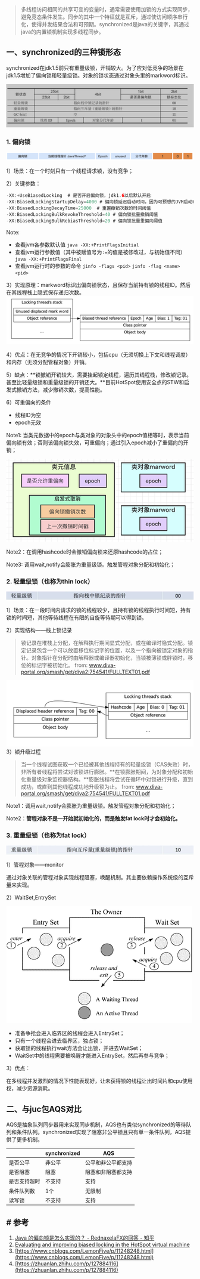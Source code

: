<!-- date: 2020.08.16 00:15 -->

> 多线程访问相同的共享可变的变量时，通常需要使用加锁的方式实现同步，避免竞态条件发生。同步的其中一个特征就是互斥，通过使访问顺序串行化，使得并发结果合法和可预期。synchronized是java的关键字，其通过java的内置锁机制实现多线程同步。

## 一、synchronized的三种锁形态

synchronized在jdk1.5前只有重量级锁，开销较大。为了应对低竞争的场景在jdk1.5增加了偏向锁和轻量级锁。对象的锁状态通过对象头里的markword标识。

<img src="pic/1240-20210115024649762.png" title="" alt="mark word" data-align="center">

### 1. 偏向锁

<img src="pic/image-20220319182134291.png" title="" alt="image-20220319182134291" data-align="center">

1）场景：在一个时刻只有一个线程请求锁，没有竞争；

2）关键参数：

```java
-XX:+UseBiasedLocking  # 是否开启偏向锁，jdk1.6以后默认开启
-XX:BiasedLockingStartupDelay=4000 # 偏向锁延迟启动时间，因为可预想的JVM启动时会有竞争，所以设置此参数来避免升级过程
-XX:BiasedLockingDecayTime=25000  # 重置撤销次数的时间阈值
-XX:BiasedLockingBulkRevokeThreshold=40 # 偏向锁批量撤销阈值
-XX:BiasedLockingBulkRebiasThreshold=20 # 偏向锁批量重偏向阈值
```

Note: 

* 查看jvm各参数默认值
  `java -XX:+PrintFlagsInitial`
* 查看jvm运行参数值（其中被赋值号为`:=`的值是被修改过，与初始值不同）
  `java -XX:+PrintFlagsFinal`
* 查看jvm运行时的参数的命令
  `jinfo -flags <pid>`  `jinfo -flag <name> <pid>`

3）实现原理：markword标识出偏向锁状态，且保存当前持有锁的线程ID。然后在其线程栈上隐式保存递归次数。
<img src="pic/1240-20210115024649547.png" title="" alt="image.png" data-align="center">

4）优点：在无竞争的情况下开销较小，包括cpu（无须切换上下文和线程调度）和内存（无须分配管程对象）开销。

5）缺点：**锁撤销开销较大，需要挂起锁定线程，遍历其线程栈，修改锁记录。甚至比轻量级锁和重量级锁的开销还大。**目前HotSpot使用安全点的STW和启发式撤销方法，减少撤销次数，提高性能。

6）可重偏向的条件

* 线程ID为空
* epoch无效

Note1: 当类元数据中的epoch与类对象的对象头中的epoch值相等时，表示当前偏向锁有效；否则该偏向锁失效，可重偏向；通过引入epoch减小了重偏向的开销；

<img title="" src="pic/1240-20210115024649670.png" alt="image.png" style="zoom: 100%;" data-align="center" width="557">

Note2：在调用hashcode时会撤销偏向锁来还原hashcode的占位；

Note3: 调用wait,notify会膨胀为重量级锁。触发管程对象分配和初始化；

### 2. 轻量级锁（也称为thin lock）

<img src="pic/1240-20210115024649795-0650009.png" title="" alt="image.png" data-align="center">

1）场景：在一段时间内请求的锁的线程较少，且持有锁的线程执行时间短，持有锁的时间短，其他等待线程在有限的自旋等待期可以得到锁。

2）实现结构——栈上锁记录

> 锁记录在堆栈上分配，在解释执行期间显式分配，或在编译时隐式分配。锁定记录包含一个可以放置移位标记字的位置，以及一个指向被锁定对象的指针。对象指针在分配时由解释器或编译器初始化，当锁被薄锁或胖锁时，移位的标记字被初始化。
> from: www.diva-portal.org/smash/get/diva2:754541/FULLTEXT01.pdf

<img title="" src="pic/1240-20210115024649616.png" alt="栈上锁记录" data-align="center" width="559">
3）锁升级过程

> 当一个线程试图获取一个已经被其他线程持有的轻量级锁（CAS失败）时，非所有者线程将尝试对该锁进行膨胀。**在锁膨胀期间，为对象分配和初始化重量级对象监视器结构。**膨胀线程将尝试在循环中对锁进行升级，直到成功，或直到其他线程成功地升级锁为止。
> from: www.diva-portal.org/smash/get/diva2:754541/FULLTEXT01.pdf

Note1：调用wait,notify会膨胀为重量级锁。触发管程对象分配和初始化；

Note2：**管程对象不是一开始就初始化的，而是触发fat lock时才会初始化。**

### 3. 重量级锁（也称为fat lock）

![image.png](pic/1240-20210115024649871.png)

1）管程对象——monitor

通过对象关联的管程对象实现线程阻塞，唤醒机制。其主要依赖操作系统级的互斥量来实现。

2）WaitSet,EntrySet

<img src="pic/1240-20210115024649824.png" title="" alt="image.png" data-align="center">

* 准备争抢会进入临界区的线程会进入EntrySet；
* 只有一个线程会进去临界区，独占锁；
* 获取锁的线程执行wait方法会让出锁，并进去WaitSet；
* WaitSet中的线程需要被唤醒才能进入EntrySet，然后再参与竞争；

3）优点：

在多线程并发激烈的情况下性能表现好，让未获得锁的线程让出时间片和cpu使用权，减少资源消耗。

## 二、与juc包AQS对比

AQS是抽象队列同步器用来实现同步机制，AQS也有类似synchronized的等待队列和条件队列。synchronized实现了阻塞非公平锁且只有单一条件队列，AQS提供了更多机制。

|        | synchronized | AQS       |
| ------ | ------------ | --------- |
| 是否公平   | 非公平          | 公平和非公平都支持 |
| 是否阻塞   | 阻塞           | 阻塞和非阻塞都支持 |
| 是否支持超时 | 不支持          | 支持        |
| 条件队列数  | 1个           | 无限制       |
| 读写锁    | 不支持          | 支持        |

## # 参考

1. [Java 的偏向锁是怎么实现的？ - RednaxelaFX的回答 - 知乎](https://www.zhihu.com/question/55075763/answer/142524888)
2. [Evaluating and improving biased locking in the HotSpot virtual machine](http://www.diva-portal.org/smash/get/diva2:754541/FULLTEXT01.pdf)
3. [https://www.cnblogs.com/LemonFive/p/11248248.html](https://www.cnblogs.com/LemonFive/p/11248248.html)
4. [https://zhuanlan.zhihu.com/p/127884116](https://zhuanlan.zhihu.com/p/127884116)